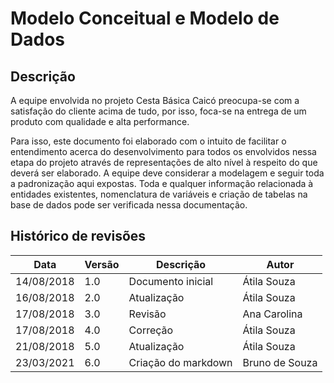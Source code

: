 # Modelo Conceitual e Modelo de Dados

## Descrição

A equipe envolvida no projeto Cesta Básica Caicó preocupa-se com a satisfação do cliente acima de tudo, por isso, foca-se na entrega de um produto com qualidade e alta performance.

Para isso, este documento foi elaborado com o intuito de facilitar o entendimento acerca do desenvolvimento para todos os envolvidos nessa etapa do projeto através de representações de alto nível à respeito do que deverá ser elaborado. A equipe deve considerar a modelagem e seguir toda a padronização aqui expostas. Toda e qualquer informação relacionada à entidades existentes, nomenclatura de variáveis e criação de tabelas na base de dados pode ser verificada nessa documentação.

## Histórico de revisões

Data        | Versão    | Descrição             | Autor
------------|-----------|-----------------------|-------------
14/08/2018  | 1.0       | Documento inicial     | Átila Souza
16/08/2018  | 2.0       | Atualização           | Átila Souza
17/08/2018  | 3.0       | Revisão               | Ana Carolina
17/08/2018  | 4.0       | Correção              | Átila Souza
21/08/2018  | 5.0       | Atualização           | Átila Souza
23/03/2021  | 6.0       | Criação do markdown   | Bruno de Souza
